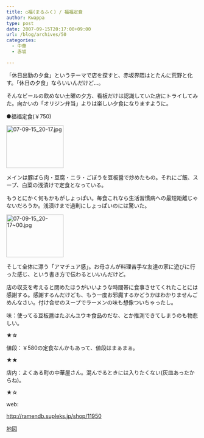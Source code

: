 ```yaml
---
title: ○福(まるふく) / 福福定食
author: Kwappa
type: post
date: 2007-09-15T20:17:00+09:00
url: /blog/archives/50
categories:
  - 中華
  - 赤坂

---
```

「休日出勤の夕食」というテーマで店を探すと、赤坂界隈はとたんに荒野と化す。「休日の夕食」ならいいんだけど…。
  
そんなビールの飲めない土曜の夕方、看板だけは認識していた店にトライしてみた。向かいの「オリジン弁当」よりは楽しい夕食になりますように。
  
●福福定食(￥750)
  
<a href="http://akasakalunch.up.seesaa.net/image/07-09-15_20-17.jpg" target="_blank" rel="noopener noreferrer"><img src="http://akasakalunch.up.seesaa.net/image/07-09-15_20-17-thumbnail2.jpg" border="0" alt="07-09-15_20-17.jpg" width="150" height="112" /></a>
  
メインは豚ばら肉・豆腐・ニラ・ごぼうを豆板醤で炒めたもの。それにご飯、スープ、白菜の浅漬けで定食となっている。
  
もうとにかく何もかもがしょっぱい。毎食これなら生活習慣病への最短距離じゃないだろうか。浅漬けまで過剰にしょっぱいのには驚いた。
  
<a href="http://akasakalunch.up.seesaa.net/image/07-09-15_20-17~00.jpg" target="_blank" rel="noopener noreferrer"><img src="http://akasakalunch.up.seesaa.net/image/07-09-15_20-17~00-thumbnail2.jpg" border="0" alt="07-09-15_20-17~00.jpg" width="150" height="112" /></a>
  
そして全体に漂う「アマチュア感」。お母さんが料理苦手な友達の家に遊びに行った感じ、という書き方で伝わるといいんだけど。
  
店の収支を考えると閉めたほうがいいような時間帯に食事させてくれたことには感謝する。感謝するんだけども、もう一度お邪魔するかどうかはわかりませんごめんなさい。付け合せのスープでラーメンの味も想像ついちゃったし。
  
味：使ってる豆板醤はたぶんユウキ食品のだな、とか推測できてしまうのも物悲しい。
  
★☆
  
値段：￥580の定食なんかもあって、値段はまぁまぁ。
  
★★
  
店内：よくある町の中華屋さん。混んでるときには入りたくない(灰皿あったからね)。
  
★☆
  
web:
  
http://ramendb.supleks.jp/shop/11950
  
<a href="http://maps.google.com/maps?key=ABQIAAAACvIako9kaPHho8RZYSXIJhRWCx974cfCicog8XrD5-trnPHY5xSHaTd3WcAEBsoFP-fiRtXlX1qXig&ie=UTF8&ll=35.670617,139.734775&spn=0.025346,0.046349&z=15&om=1" target="_blank" rel="noopener noreferrer">地図</a>
